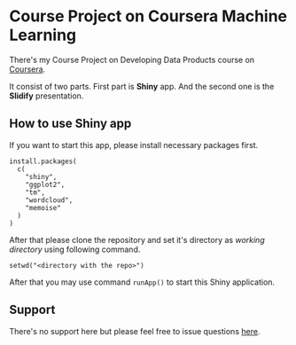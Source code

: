 # Course Project on Coursera Machine Learning
There's my Course Project on Developing Data Products course on [Coursera][1].

It consist of two parts. First part is **Shiny** app. And the second one is the **Slidify** presentation.

## How to use Shiny app

If you want to start this app, please install necessary packages first.

```{r}
install.packages(
  c(
    "shiny",
    "ggplot2",
    "tm",
    "wordcloud",
    "memoise"
  )
)
```

After that please clone the repository and set it's directory as *working directory* using following command.

```{r}
setwd("<directory with the repo>")
```

After that you may use command ``runApp()`` to start this Shiny application.

## Support

There's no support here but please feel free to issue questions [here][2].

  [1]: https://class.coursera.org/devdataprod-033 "Developing Data Products"
  [2]: https://github.com/riversy/DevelopingDataProducts_CourseProject/issues/new "Submit new issue"
